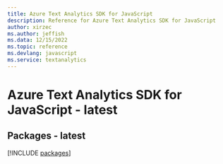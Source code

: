 ```yaml
---
title: Azure Text Analytics SDK for JavaScript
description: Reference for Azure Text Analytics SDK for JavaScript
author: xirzec
ms.author: jeffish
ms.data: 12/15/2022
ms.topic: reference
ms.devlang: javascript
ms.service: textanalytics
---
```

# Azure Text Analytics SDK for JavaScript - latest
## Packages - latest
[!INCLUDE [packages](text-analytics-index.md)]